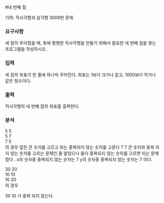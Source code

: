 #네 번째 점
<p>
기하: 직사각형과 삼각형 3009번 문제
</p>

### 요구사항

<p>
세 점이 주어졌을 때, 축에 평행한 직사각형을 만들기 위해서 필요한 네 번째 점을 찾는 프로그램을 작성하시오.
</p>

### 입력
세 점의 좌표가 한 줄에 하나씩 주어진다. 좌표는 1보다 크거나 같고, 1000보다 작거나 같은 정수이다.


### 출력
직사각형의 네 번째 점의 좌표를 출력한다.

### 분석
5  5  <br>
5  7   <br>
7  5  <br>
의 경우 앞은 큰 숫자를 고르고 뒤는 중복되지 않는 숫자를 고른다  7 7
큰 숫자와 중복 되지 않는 숫자를 고르는 문제인 줄 알았으나
둘다 중복되지 않는 숫자를 고르면 되는 문제였다 . x의 숫자중 중복되지 않는 숫자는 7 y의 숫자중 중복되지 않는 숫자는 7 이다.

30 20  <br>
10 10  <br>
10 20   <br> 의 경우 

30  10  가 중복 되지 않는다.